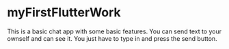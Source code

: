 # myFirstFlutterWork
This is a basic chat app with some basic features. You can send text to your ownself and can see it. You just have to type in and press the send button.
